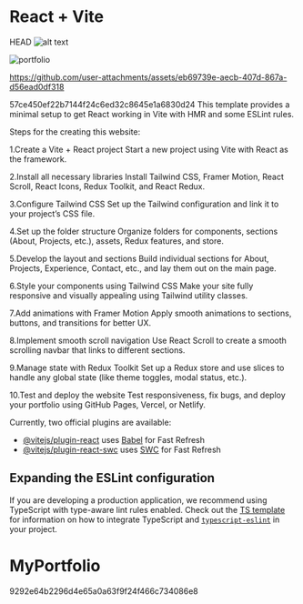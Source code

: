 
# React + Vite
HEAD
![alt text](portfolio.png)


![portfolio](https://github.com/user-attachments/assets/35f40fd3-afe2-4fe6-921c-f22d74a9e26a)


https://github.com/user-attachments/assets/eb69739e-aecb-407d-867a-d56ead0df318


 57ce450ef22b7144f24c6ed32c8645e1a6830d24
This template provides a minimal setup to get React working in Vite with HMR and some ESLint rules.

Steps for the creating this website:

1.Create a Vite + React project
Start a new project using Vite with React as the framework.

2.Install all necessary libraries
Install Tailwind CSS, Framer Motion, React Scroll, React Icons, Redux Toolkit, and React Redux.

3.Configure Tailwind CSS
Set up the Tailwind configuration and link it to your project’s CSS file.

4.Set up the folder structure
Organize folders for components, sections (About, Projects, etc.), assets, Redux features, and store.

5.Develop the layout and sections
Build individual sections for About, Projects, Experience, Contact, etc., and lay them out on the main page.

6.Style your components using Tailwind CSS
Make your site fully responsive and visually appealing using Tailwind utility classes.

7.Add animations with Framer Motion
Apply smooth animations to sections, buttons, and transitions for better UX.

8.Implement smooth scroll navigation
Use React Scroll to create a smooth scrolling navbar that links to different sections.

9.Manage state with Redux Toolkit
Set up a Redux store and use slices to handle any global state (like theme toggles, modal status, etc.).

10.Test and deploy the website
Test responsiveness, fix bugs, and deploy your portfolio using GitHub Pages, Vercel, or Netlify.

Currently, two official plugins are available:

- [@vitejs/plugin-react](https://github.com/vitejs/vite-plugin-react/blob/main/packages/plugin-react) uses [Babel](https://babeljs.io/) for Fast Refresh
- [@vitejs/plugin-react-swc](https://github.com/vitejs/vite-plugin-react/blob/main/packages/plugin-react-swc) uses [SWC](https://swc.rs/) for Fast Refresh

## Expanding the ESLint configuration

If you are developing a production application, we recommend using TypeScript with type-aware lint rules enabled. Check out the [TS template](https://github.com/vitejs/vite/tree/main/packages/create-vite/template-react-ts) for information on how to integrate TypeScript and [`typescript-eslint`](https://typescript-eslint.io) in your project.

# MyPortfolio
 9292e64b2296d4e65a0a63f9f24f466c734086e8
